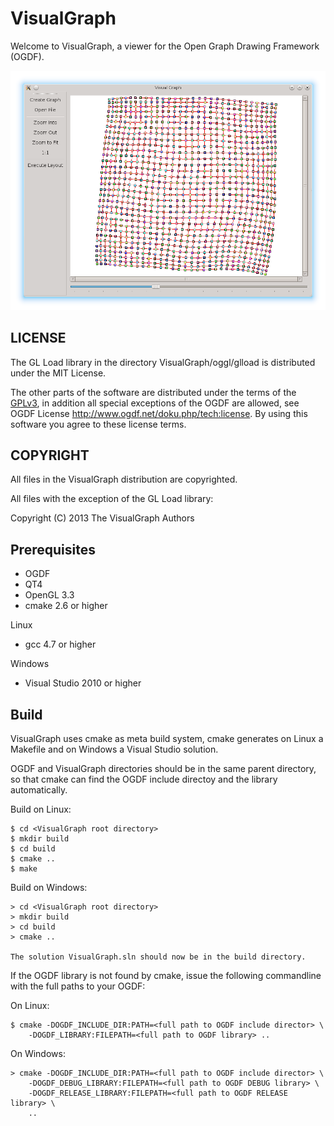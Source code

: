 VisualGraph
================================================================================

Welcome to VisualGraph, a viewer for the Open Graph Drawing Framework (OGDF).

![Visual Graph Screenshot](VisualGraph.png)


LICENSE
--------------------------------------------------------------------------------

The GL Load library in the directory VisualGraph/oggl/glload is distributed 
under the MIT License.

The other parts of the software are distributed under the terms of the 
[GPLv3](<http://www.gnu.org/licenses/gpl-3.0.html>), in addition all special 
exceptions of the OGDF are allowed, see 
OGDF License <http://www.ogdf.net/doku.php/tech:license>. By using this 
software you agree to these license terms.

COPYRIGHT
--------------------------------------------------------------------------------

All files in the VisualGraph distribution are copyrighted.

All files with the exception of the GL Load library:

Copyright (C) 2013 The VisualGraph Authors


Prerequisites
--------------------------------------------------------------------------------

* OGDF
* QT4
* OpenGL 3.3
* cmake 2.6 or higher

Linux

* gcc 4.7 or higher

Windows

* Visual Studio 2010 or higher

Build
--------------------------------------------------------------------------------

VisualGraph uses cmake as meta build system, cmake generates on Linux a 
Makefile and on Windows a Visual Studio solution. 

OGDF and VisualGraph directories should be in the same parent directory, so that
cmake can find the OGDF include directoy and the library automatically.

Build on Linux:

	$ cd <VisualGraph root directory>
	$ mkdir build
	$ cd build
	$ cmake ..
	$ make

Build on Windows:

	> cd <VisualGraph root directory>
	> mkdir build
	> cd build
	> cmake ..

	The solution VisualGraph.sln should now be in the build directory.

If the OGDF library is not found by cmake, issue the following commandline with 
the full paths to your OGDF:

On Linux:

	$ cmake -DOGDF_INCLUDE_DIR:PATH=<full path to OGDF include director> \
		-DOGDF_LIBRARY:FILEPATH=<full path to OGDF library> ..

On Windows:

	> cmake -DOGDF_INCLUDE_DIR:PATH=<full path to OGDF include director> \
		-DOGDF_DEBUG_LIBRARY:FILEPATH=<full path to OGDF DEBUG library> \
		-DOGDF_RELEASE_LIBRARY:FILEPATH=<full path to OGDF RELEASE library> \
		..


